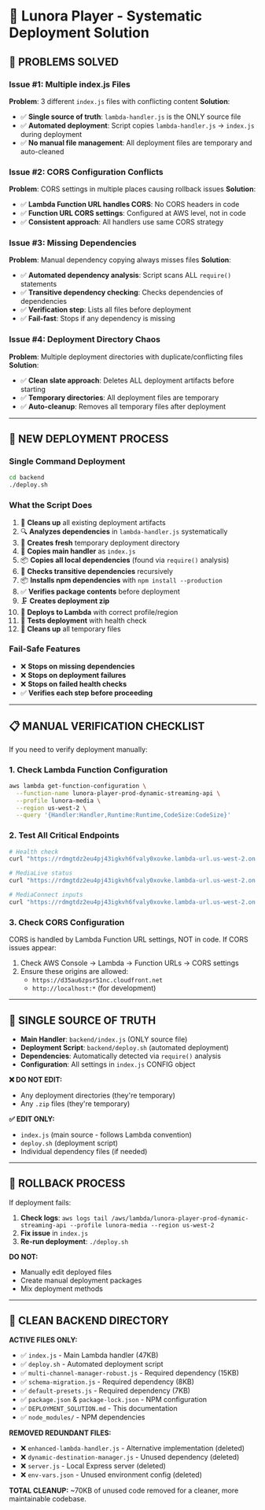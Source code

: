 # 🚀 Lunora Player - Systematic Deployment Solution

## 🚨 **PROBLEMS SOLVED**

### **Issue #1: Multiple index.js Files**
**Problem**: 3 different `index.js` files with conflicting content
**Solution**: 
- ✅ **Single source of truth**: `lambda-handler.js` is the ONLY source file
- ✅ **Automated deployment**: Script copies `lambda-handler.js` → `index.js` during deployment
- ✅ **No manual file management**: All deployment files are temporary and auto-cleaned

### **Issue #2: CORS Configuration Conflicts**
**Problem**: CORS settings in multiple places causing rollback issues
**Solution**:
- ✅ **Lambda Function URL handles CORS**: No CORS headers in code
- ✅ **Function URL CORS settings**: Configured at AWS level, not in code
- ✅ **Consistent approach**: All handlers use same CORS strategy

### **Issue #3: Missing Dependencies**
**Problem**: Manual dependency copying always misses files
**Solution**:
- ✅ **Automated dependency analysis**: Script scans ALL `require()` statements
- ✅ **Transitive dependency checking**: Checks dependencies of dependencies
- ✅ **Verification step**: Lists all files before deployment
- ✅ **Fail-fast**: Stops if any dependency is missing

### **Issue #4: Deployment Directory Chaos**
**Problem**: Multiple deployment directories with duplicate/conflicting files
**Solution**:
- ✅ **Clean slate approach**: Deletes ALL deployment artifacts before starting
- ✅ **Temporary directories**: All deployment files are temporary
- ✅ **Auto-cleanup**: Removes all temporary files after deployment

---

## 🔧 **NEW DEPLOYMENT PROCESS**

### **Single Command Deployment**
```bash
cd backend
./deploy.sh
```

### **What the Script Does**
1. 🧹 **Cleans up** all existing deployment artifacts
2. 🔍 **Analyzes dependencies** in `lambda-handler.js` systematically
3. 📁 **Creates fresh** temporary deployment directory
4. 📄 **Copies main handler** as `index.js`
5. 📦 **Copies all local dependencies** (found via `require()` analysis)
6. 🔄 **Checks transitive dependencies** recursively
7. 📦 **Installs npm dependencies** with `npm install --production`
8. ✅ **Verifies package contents** before deployment
9. 🗜️ **Creates deployment zip**
10. 🚀 **Deploys to Lambda** with correct profile/region
11. 🧪 **Tests deployment** with health check
12. 🧹 **Cleans up** all temporary files

### **Fail-Safe Features**
- ❌ **Stops on missing dependencies**
- ❌ **Stops on deployment failures**
- ❌ **Stops on failed health checks**
- ✅ **Verifies each step before proceeding**

---

## 📋 **MANUAL VERIFICATION CHECKLIST**

If you need to verify deployment manually:

### **1. Check Lambda Function Configuration**
```bash
aws lambda get-function-configuration \
  --function-name lunora-player-prod-dynamic-streaming-api \
  --profile lunora-media \
  --region us-west-2 \
  --query '{Handler:Handler,Runtime:Runtime,CodeSize:CodeSize}'
```

### **2. Test All Critical Endpoints**
```bash
# Health check
curl "https://rdmgtdz2eu4pj43igkvh6fvaly0xovke.lambda-url.us-west-2.on.aws/api/health"

# MediaLive status
curl "https://rdmgtdz2eu4pj43igkvh6fvaly0xovke.lambda-url.us-west-2.on.aws/api/medialive/status"

# MediaConnect inputs
curl "https://rdmgtdz2eu4pj43igkvh6fvaly0xovke.lambda-url.us-west-2.on.aws/api/mediaconnect/inputs/health"
```

### **3. Check CORS Configuration**
CORS is handled by Lambda Function URL settings, NOT in code. If CORS issues appear:
1. Check AWS Console → Lambda → Function URLs → CORS settings
2. Ensure these origins are allowed:
   - `https://d35au6zpsr51nc.cloudfront.net`
   - `http://localhost:*` (for development)

---

## 🎯 **SINGLE SOURCE OF TRUTH**

- **Main Handler**: `backend/index.js` (ONLY source file)
- **Deployment Script**: `backend/deploy.sh` (automated deployment)
- **Dependencies**: Automatically detected via `require()` analysis
- **Configuration**: All settings in `index.js` CONFIG object

**❌ DO NOT EDIT:**
- Any deployment directories (they're temporary)
- Any `.zip` files (they're temporary)

**✅ EDIT ONLY:**
- `index.js` (main source - follows Lambda convention)
- `deploy.sh` (deployment script)
- Individual dependency files (if needed)

---

## 🔄 **ROLLBACK PROCESS**

If deployment fails:
1. **Check logs**: `aws logs tail /aws/lambda/lunora-player-prod-dynamic-streaming-api --profile lunora-media --region us-west-2`
2. **Fix issue** in `index.js`
3. **Re-run deployment**: `./deploy.sh`

**DO NOT:**
- Manually edit deployed files
- Create manual deployment packages
- Mix deployment methods

---

## 🧹 **CLEAN BACKEND DIRECTORY**

**ACTIVE FILES ONLY:**
- ✅ `index.js` - Main Lambda handler (47KB)
- ✅ `deploy.sh` - Automated deployment script
- ✅ `multi-channel-manager-robust.js` - Required dependency (15KB)
- ✅ `schema-migration.js` - Required dependency (8KB)
- ✅ `default-presets.js` - Required dependency (7KB)
- ✅ `package.json` & `package-lock.json` - NPM configuration
- ✅ `DEPLOYMENT_SOLUTION.md` - This documentation
- ✅ `node_modules/` - NPM dependencies

**REMOVED REDUNDANT FILES:**
- ❌ `enhanced-lambda-handler.js` - Alternative implementation (deleted)
- ❌ `dynamic-destination-manager.js` - Unused dependency (deleted)
- ❌ `server.js` - Local Express server (deleted)
- ❌ `env-vars.json` - Unused environment config (deleted)

**TOTAL CLEANUP:** ~70KB of unused code removed for a cleaner, more maintainable codebase.

